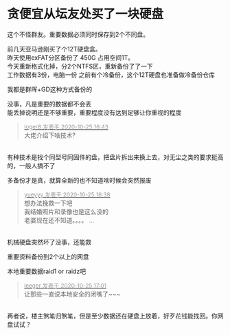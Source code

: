 # 贪便宜从坛友处买了一块硬盘


这个不怪群友。重要数据必须同时保存到2个不同盘。

前几天亚马逊刚买了个12T硬盘盒。<br />
昨天使用exFAT分区备份了 450G 占用空间1T。<br />
今天重新格式化掉，分2个NTFS区，重新备份了了一下<br />
工作数据有3份，电脑一份 之前有个冷备份，这个12T硬盘也准备做冷备份仓库

我都是群晖+GD这种方式备份的

没事，凡是重要的数据都不会丢<br />
能丢掉说明还是不够重要，重要程度没有达到足够让你重视的程度<img src="static/image/smiley/default/lol.gif" smilieid="12" border="0" alt="" /><img src="static/image/smiley/default/lol.gif" smilieid="12" border="0" alt="" /><img src="static/image/smiley/default/lol.gif" smilieid="12" border="0" alt="" />

<div class="quote"><blockquote><font size="2"><a href="https://www.hostloc.com/forum.php?mod=redirect&amp;goto=findpost&amp;pid=9350356&amp;ptid=758313" target="_blank"><font color="#999999">loger8 发表于 2020-10-25 16:43</font></a></font><br />
大佬介绍下啥技术?</blockquote></div><br />
有种技术是找个同型号同固件的盘，把盘片拆出来换上去，对无尘之类的要求挺高的，一般人搞不了

多备份才是真，就算全新的也不知道啥时候会突然报废<img id="aimg_EPbu3" onclick="zoom(this, this.src, 0, 0, 0)" class="zoom" src="https://cdn.jsdelivr.net/gh/hishis/forum-master/public/images/patch.gif" onmouseover="img_onmouseoverfunc(this)" onload="thumbImg(this)" border="0" alt="" />

<div class="quote"><blockquote><font size="2"><a href="https://www.hostloc.com/forum.php?mod=redirect&amp;goto=findpost&amp;pid=9350335&amp;ptid=758313" target="_blank"><font color="#999999">yueyyy 发表于 2020-10-25 16:38</font></a></font><br />
想办法挽救一下吧<br />
我结婚照片和录像也是这么没的<br />
老婆现在还不知道。。。。 ...</blockquote></div><br />
机械硬盘突然坏了没事，还能救

重要资料备份到2个以上的网盘

本地重要数据raid1 or raidz吧

<div class="quote"><blockquote><font size="2"><a href="https://www.hostloc.com/forum.php?mod=redirect&amp;goto=findpost&amp;pid=9350438&amp;ptid=758313" target="_blank"><font color="#999999">leeger 发表于 2020-10-25 17:01</font></a></font><br />
让那些一直说本地安全的闭嘴了~~~</blockquote></div><br />
再者说，楼主煞笔归煞笔，但是至少数据还在硬盘上放着，好歹花钱能找回。你网盘试试？

